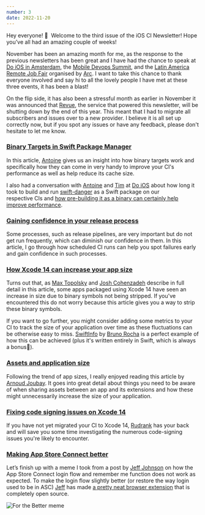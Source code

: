 ```yaml
---
number: 3
date: 2022-11-20
---
```


Hey everyone! 👋  Welcome to the third issue of the iOS CI Newsletter! Hope you’ve all had an amazing couple of weeks!

November has been an amazing month for me, as the response to the previous newsletters has been great and I have had the chance to speak at [Do iOS in Amsterdam](https://do-ios.com), the [Mobile Devops Summit](https://www.mobiledevops.io/summit), and the [Latin America Remote Job Fair](https://www.codementor.io/events/exploring-the-power-of-swift-beyond-app-development-fprz1hw3tl?ref=arc-sourcers) organised by [Arc](https://arc.dev). I want to take this chance to thank everyone involved and say hi to all the lovely people I have met at these three events, it has been a blast!

On the flip side, it has also been a stressful month as earlier in November it was announced that [Revue](https://getrevue.co), the service that powered this newsletter, will be shutting down by the end of this year. This meant that I had to migrate all subscribers and issues over to a new provider. I believe it is all set up correctly now, but if you spot any issues or have any feedback, please don't hesitate to let me know.

### [Binary Targets in Swift Package Manager](https://www.avanderlee.com/optimization/binary-targets-swift-package-manager/)

In this article, [Antoine](https://twitter.com/twannl) gives us an insight into how binary targets work and specifically how they can come in very handy to improve your CI's performance as well as help reduce its cache size.

I also had a conversation with [Antoine](https://twitter.com/twannl) and [Tim](https://twitter.com/0xTim) at [Do iOS](https://do-ios.com) about how long it took to build and run [swift-danger](https://github.com/danger/swift) as a Swift package on our respective CIs and [how pre-building it as a binary can certainly help improve performance](https://github.com/danger/swift/issues/476#issue-1024788573).

### [Gaining confidence in your release process](https://www.polpiella.dev/testing-your-release-pipeline-using-fastlane)

Some processes, such as release pipelines, are very important but do not get run frequently, which can diminish our confidence in them. In this article, I go through how scheduled CI runs can help you spot failures early and gain confidence in such processes.

### [How Xcode 14 can increase your app size](https://www.emergetools.com/blog/posts/how-xcode14-unintentionally-increases-app-size)

Turns out that, as [Max Topolsky](https://twitter.com/mptop27) and [Josh Cohenzadeh](https://twitter.com/jshchnz) describe in full detail in this article, some apps packaged using Xcode 14 have seen an increase in size due to binary symbols not being stripped. If you've encountered this do not worry because this article gives you a way to strip these binary symbols.

If you want to go further, you might consider adding some metrics to your CI to track the size of your application over time as these fluctuations can be otherwise easy to miss. [SwiftInfo](https://github.com/rockbruno/SwiftInfo/blob/master/Sources/SwiftInfoCore/Providers/IPASizeProvider.swift) by [Bruno Rocha](https://twitter.com/rockbruno_) is a perfect example of how this can be achieved (plus it's written entirely in Swift, which is always a bonus🎉).

### [Assets and application size](https://sowenjub.me/writes/how-i-made-my-app-73-percent-ligther/)

Following the trend of app sizes, I really enjoyed reading this article by [Arnoud Joubay](https://twitter.com/sowenjub). It goes into great detail about things you need to be aware of when sharing assets between an app and its extensions and how these might unnecessarily increase the size of your application.

### [Fixing code signing issues on Xcode 14](https://blog.codemagic.io/code-signing-issues-in-xcode-14-and-how-to-fix-them/)

If you have not yet migrated your CI to Xcode 14, [Rudrank](https://twitter.com/rudrankriyam) has your back and will save you some time investigating the numerous code-signing issues you're likely to encounter.

### [Making App Store Connect better](https://lapcatsoftware.com/articles/crappstoreconnect2.html)

Let’s finish up with a meme I took from a post by [Jeff Johnson](https://twitter.com/lapcatsoftware) on how the App Store Connect login flow and remember me function does not work as expected. To make the login flow slightly better (or restore the way login used to be in ASC) [Jeff](https://twitter.com/lapcatsoftware) has made [a pretty neat browser extension](https://github.com/lapcat/AppStoreConnect) that is completely open source.

![For the Better meme](https://lapcatsoftware.com/articles/crapstoreconnect2.jpg)

